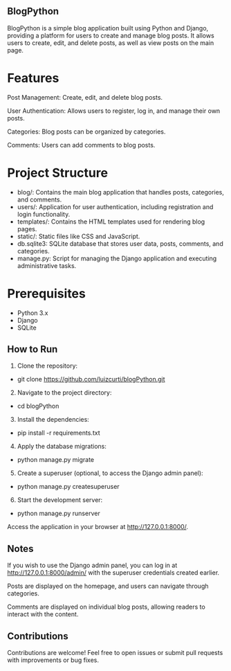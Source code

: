 ## BlogPython

BlogPython is a simple blog application built using Python and Django, providing a platform for users to create and manage blog posts. It allows users to create, edit, and delete posts, as well as view posts on the main page.

# Features
Post Management: Create, edit, and delete blog posts.

User Authentication: Allows users to register, log in, and manage their own posts.

Categories: Blog posts can be organized by categories.

Comments: Users can add comments to blog posts.

# Project Structure
* blog/: Contains the main blog application that handles posts, categories, and comments.
* users/: Application for user authentication, including registration and login functionality.
* templates/: Contains the HTML templates used for rendering blog pages.
* static/: Static files like CSS and JavaScript.
* db.sqlite3: SQLite database that stores user data, posts, comments, and categories.
* manage.py: Script for managing the Django application and executing administrative tasks.

# Prerequisites
* Python 3.x
* Django
* SQLite

## How to Run

1. Clone the repository:
* git clone https://github.com/luizcurti/blogPython.git

2. Navigate to the project directory:
* cd blogPython

3. Install the dependencies:
* pip install -r requirements.txt

4. Apply the database migrations:
* python manage.py migrate

5. Create a superuser (optional, to access the Django admin panel):
* python manage.py createsuperuser

6. Start the development server:
* python manage.py runserver

Access the application in your browser at http://127.0.0.1:8000/.

## Notes
If you wish to use the Django admin panel, you can log in at http://127.0.0.1:8000/admin/ with the superuser credentials created earlier.

Posts are displayed on the homepage, and users can navigate through categories.

Comments are displayed on individual blog posts, allowing readers to interact with the content.

## Contributions
Contributions are welcome! Feel free to open issues or submit pull requests with improvements or bug fixes.